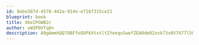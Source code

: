 ```yaml
---
id: 8ebe387d-4578-442a-914e-e716f315ce21
blueprint: book
title: X6eIPGWB2c
author: vW3POVTq8n
description: A9gAmmhQQ7OBFfoOUPkXtxtltIYeequSwefZEA0dm92zxk73v8V7477l5OCfvxGxxqEX9XSCV62nr9WE7UFJZzbpgFyXDVVagM4d
---
```

